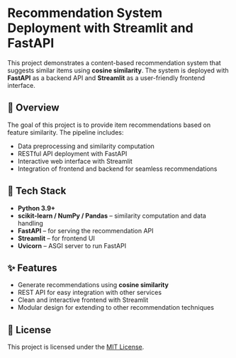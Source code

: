 # Recommendation System Deployment with Streamlit and FastAPI

This project demonstrates a content-based recommendation system that suggests similar items using **cosine similarity**. The system is deployed with **FastAPI** as a backend API and **Streamlit** as a user-friendly frontend interface.

## 🚀 Overview

The goal of this project is to provide item recommendations based on feature similarity.
The pipeline includes:

* Data preprocessing and similarity computation
* RESTful API deployment with FastAPI
* Interactive web interface with Streamlit
* Integration of frontend and backend for seamless recommendations

## 🧰 Tech Stack

* **Python 3.9+**
* **scikit-learn / NumPy / Pandas** – similarity computation and data handling
* **FastAPI** – for serving the recommendation API
* **Streamlit** – for frontend UI
* **Uvicorn** – ASGI server to run FastAPI

## ✨ Features

* Generate recommendations using **cosine similarity**
* REST API for easy integration with other services
* Clean and interactive frontend with Streamlit
* Modular design for extending to other recommendation techniques

## 📄 License

This project is licensed under the [MIT License]((https://github.com/SonicRay241/md-aol/blob/main/LICENSE)).
